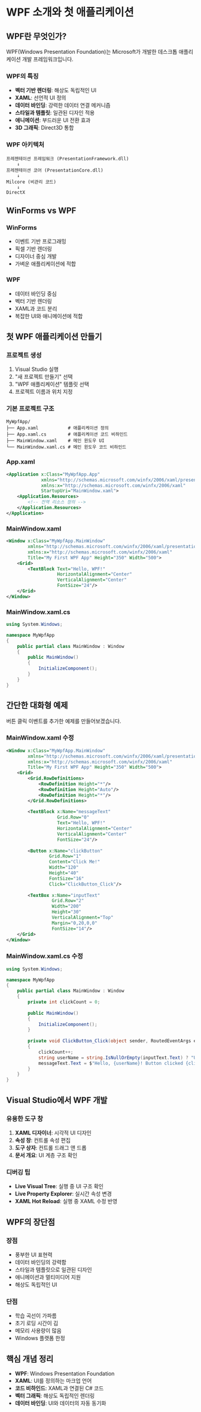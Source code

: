# WPF 소개와 첫 애플리케이션

## WPF란 무엇인가?

WPF(Windows Presentation Foundation)는 Microsoft가 개발한 데스크톱 애플리케이션 개발 프레임워크입니다.

### WPF의 특징
- **벡터 기반 렌더링**: 해상도 독립적인 UI
- **XAML**: 선언적 UI 정의
- **데이터 바인딩**: 강력한 데이터 연결 메커니즘
- **스타일과 템플릿**: 일관된 디자인 적용
- **애니메이션**: 부드러운 UI 전환 효과
- **3D 그래픽**: Direct3D 통합

### WPF 아키텍처
```
프레젠테이션 프레임워크 (PresentationFramework.dll)
    ↓
프레젠테이션 코어 (PresentationCore.dll)
    ↓
Milcore (비관리 코드)
    ↓
DirectX
```

## WinForms vs WPF

### WinForms
- 이벤트 기반 프로그래밍
- 픽셀 기반 렌더링
- 디자이너 중심 개발
- 가벼운 애플리케이션에 적합

### WPF
- 데이터 바인딩 중심
- 벡터 기반 렌더링
- XAML과 코드 분리
- 복잡한 UI와 애니메이션에 적합

## 첫 WPF 애플리케이션 만들기

### 프로젝트 생성
1. Visual Studio 실행
2. "새 프로젝트 만들기" 선택
3. "WPF 애플리케이션" 템플릿 선택
4. 프로젝트 이름과 위치 지정

### 기본 프로젝트 구조
```
MyWpfApp/
├── App.xaml           # 애플리케이션 정의
├── App.xaml.cs        # 애플리케이션 코드 비하인드
├── MainWindow.xaml    # 메인 윈도우 UI
└── MainWindow.xaml.cs # 메인 윈도우 코드 비하인드
```

### App.xaml
```xml
<Application x:Class="MyWpfApp.App"
             xmlns="http://schemas.microsoft.com/winfx/2006/xaml/presentation"
             xmlns:x="http://schemas.microsoft.com/winfx/2006/xaml"
             StartupUri="MainWindow.xaml">
    <Application.Resources>
        <!-- 전역 리소스 정의 -->
    </Application.Resources>
</Application>
```

### MainWindow.xaml
```xml
<Window x:Class="MyWpfApp.MainWindow"
        xmlns="http://schemas.microsoft.com/winfx/2006/xaml/presentation"
        xmlns:x="http://schemas.microsoft.com/winfx/2006/xaml"
        Title="My First WPF App" Height="350" Width="500">
    <Grid>
        <TextBlock Text="Hello, WPF!" 
                   HorizontalAlignment="Center" 
                   VerticalAlignment="Center"
                   FontSize="24"/>
    </Grid>
</Window>
```

### MainWindow.xaml.cs
```csharp
using System.Windows;

namespace MyWpfApp
{
    public partial class MainWindow : Window
    {
        public MainWindow()
        {
            InitializeComponent();
        }
    }
}
```

## 간단한 대화형 예제

버튼 클릭 이벤트를 추가한 예제를 만들어보겠습니다.

### MainWindow.xaml 수정
```xml
<Window x:Class="MyWpfApp.MainWindow"
        xmlns="http://schemas.microsoft.com/winfx/2006/xaml/presentation"
        xmlns:x="http://schemas.microsoft.com/winfx/2006/xaml"
        Title="My First WPF App" Height="350" Width="500">
    <Grid>
        <Grid.RowDefinitions>
            <RowDefinition Height="*"/>
            <RowDefinition Height="Auto"/>
            <RowDefinition Height="*"/>
        </Grid.RowDefinitions>
        
        <TextBlock x:Name="messageText" 
                   Grid.Row="0"
                   Text="Hello, WPF!" 
                   HorizontalAlignment="Center" 
                   VerticalAlignment="Center"
                   FontSize="24"/>
        
        <Button x:Name="clickButton" 
                Grid.Row="1"
                Content="Click Me!" 
                Width="120" 
                Height="40"
                FontSize="16"
                Click="ClickButton_Click"/>
        
        <TextBox x:Name="inputText" 
                 Grid.Row="2"
                 Width="200" 
                 Height="30"
                 VerticalAlignment="Top"
                 Margin="0,20,0,0"
                 FontSize="14"/>
    </Grid>
</Window>
```

### MainWindow.xaml.cs 수정
```csharp
using System.Windows;

namespace MyWpfApp
{
    public partial class MainWindow : Window
    {
        private int clickCount = 0;
        
        public MainWindow()
        {
            InitializeComponent();
        }
        
        private void ClickButton_Click(object sender, RoutedEventArgs e)
        {
            clickCount++;
            string userName = string.IsNullOrEmpty(inputText.Text) ? "User" : inputText.Text;
            messageText.Text = $"Hello, {userName}! Button clicked {clickCount} times.";
        }
    }
}
```

## Visual Studio에서 WPF 개발

### 유용한 도구 창
1. **XAML 디자이너**: 시각적 UI 디자인
2. **속성 창**: 컨트롤 속성 편집
3. **도구 상자**: 컨트롤 드래그 앤 드롭
4. **문서 개요**: UI 계층 구조 확인

### 디버깅 팁
- **Live Visual Tree**: 실행 중 UI 구조 확인
- **Live Property Explorer**: 실시간 속성 변경
- **XAML Hot Reload**: 실행 중 XAML 수정 반영

## WPF의 장단점

### 장점
- 풍부한 UI 표현력
- 데이터 바인딩의 강력함
- 스타일과 템플릿으로 일관된 디자인
- 애니메이션과 멀티미디어 지원
- 해상도 독립적인 UI

### 단점
- 학습 곡선이 가파름
- 초기 로딩 시간이 김
- 메모리 사용량이 많음
- Windows 플랫폼 한정

## 핵심 개념 정리
- **WPF**: Windows Presentation Foundation
- **XAML**: UI를 정의하는 마크업 언어
- **코드 비하인드**: XAML과 연결된 C# 코드
- **벡터 그래픽**: 해상도 독립적인 렌더링
- **데이터 바인딩**: UI와 데이터의 자동 동기화